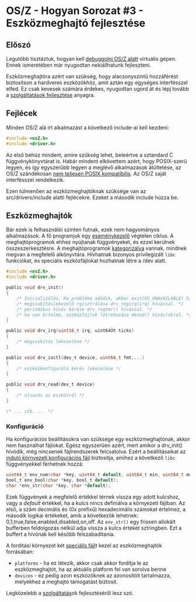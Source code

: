 OS/Z - Hogyan Sorozat #3 - Eszközmeghajtó fejlesztése
=====================================================

Előszó
------

Legutóbb tisztáztuk, hogyan kell [debuggolni OS/Z alatt](https://gitlab.com/bztsrc/osz/blob/master/docs/howto2-debug.md) virtuális
gépen. Ennek ismeretében már nyugodtan nekiállhatunk fejleszteni.

Eszközmeghajtóra azért van szükség, hogy alacsonyszintű hozzáférést biztosítson a hardveres eszközökhöz, amit aztán egy egységes
interfésszel elfed. Ez csak kevesek számára érdekes, nyugodtan ugord át és lépj tovább a [szolgáltatások fejlesztése](https://gitlab.com/bztsrc/osz/blob/master/docs/howto4-servie.md)
anyagra.

Fejlécek
--------

Minden OS/Z alá írt alkalmazást a következő include-al kell kezdeni:

```c
#include <osZ.h>
#include <driver.h>
```

Az első behúz mindent, amire szükség lehet, beleértve a sztandard C függvénykönyvtárat is. Habár mindent elkövettem azért, hogy
POSIX-szerű legyen, és így egyszerűbb legyen a meglévő alkalmazások átültetése, az OS/Z szándékosan
[nem teljesen POSIX kompatíbilis](https://gitlab.com/bztsrc/osz/blob/master/docs/posix.md). Az OS/Z saját interfésszel rendelkezik.

Ezen túlmenően az eszközmeghajtóknak szüksége van az src/drivers/include alatti fejlécekre. Ezeket a második include húzza be.

Eszközmeghajtók
---------------

Bár ezek is felhasználói szinten futnak, ezek nem hagyományos alkalmazások. A fő programjuk egy [eseménykezelő](https://gitlab.com/bztsrc/osz/blob/master/src/drivers/driver.c)
végtelen ciklus. A meghajtóprogramok ehhez nyújtanak függvényeket, és ezzel kerülnek összeszerkesztésre.
A meghajtóprogramok [kategorizálva](https://gitlab.com/bztsrc/osz/blob/master/src/drivers/README.md) vannak, mindnek megvan a
megfelelő alkönyvtára. Hívhatnak bizonyos privilegizált `libc` funkciókat, és speciális eszközfájlokat hozhatnak létre a /dev alatt.

```c
#include <osZ.h>
#include <driver.h>

public void drv_init()
{
    /* Inicializálás. Ha probléma adódik, akkor exit(EX_UNAVAILABLE) hívással ki kell lépni. */
    /* megszakításlekezelő rgisztrálása drv_regirq(irq) hívással. */
    /* periodikus hívás kérése drv_regtmr() hívással. */
    /* ha van értelme, eszközfájlok létrehozása mknod() hívás(ok)al. */
}

public void drv_irq(uint16_t irq, uint64Üt ticks)
{
    /* megszakítás lekezelése */
}

public void drv_ioctl(dev_t device, uint64_t fmt,...)
{
    /* eszközkonfiguráló kérés lekezelése */
}

public void drv_read(dev_t device)
{
    /* olvasás az eszközről */
}

/* ... stb. ... */
```

### Konfiguráció

Ha konfigurációs beállításokra van szüksége egy eszközmeghajtónak, akkor nem használhat fájlokat. Egész egyszerűen
azért, mert amikor a drv_init() hívódik, még nincsenek fájlrendszerek felcsatolva. Ezért a beállításaikat az
[induló környezeti konfigurációs fájl](https://gitlab.com/bztsrc/osz/blob/master/etc/config) biztosítja, amihez a
következő `libc` függvényekkel férhetnek hozzá:

```c
uint64_t env_num(char *key, uint64_t default, uint64_t min, uint64_t max);
bool_t env_bool(char *key, bool_t default);
char *env_str(char *key, char *default);
```

Ezek függvények a megfelelő értékkel térnek vissza egy adott kulcshoz, vagy a *default* értékkel, ha a kulcs nincs definiálva
a környezeti fájlban. Az első, a szám decimális és (0x prefixű) hexadecimális számokat értelmez, a második logikai értékeket,
amik a következők lehetnek: 0,1,true,false,enabled,disabled,on,off. Az `env_str()` egy frissen allokált bufferben feldolgozás
nélkül adja vissza a kulcs értékét sztringben. Ezt a buffert a hívónak kell később felszabadítania.

A fordítási környezet két [speciális fájl](https://gitlab.com/bztsrc/osz/blob/master/docs/drivers.md)t kezel az eszközmeghajtók
forrásában:

 * `platforms` - ha ez létezik, akkor csak akkor fordítja le az eszközmeghajtót, ha az aktuális platform fel van sorolva benne
 * `devices` - ez pedig azon eszközöknek az azonosítóit tartalmazza, melyekhez a meghajtó támogatást biztosít.

Legközelebb a [szolgáltatás](https://gitlab.com/bztsrc/osz/blob/master/docs/howto4-service.md)ok fejlesztéséről lesz szó.
